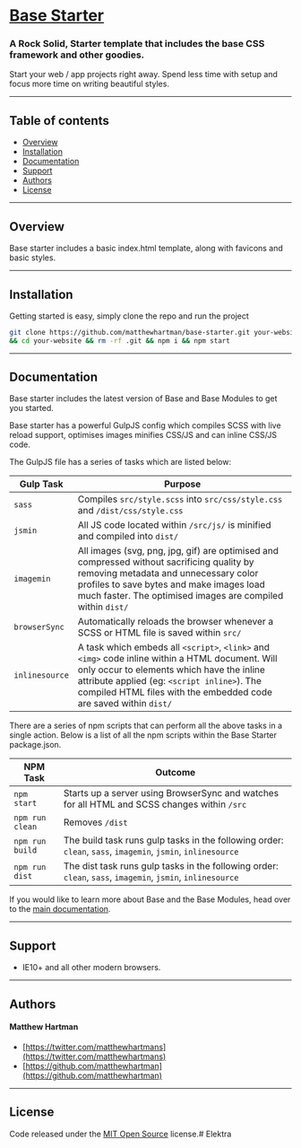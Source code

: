 # [Base Starter](http://getbase.org)

### A Rock Solid, Starter template that includes the base CSS framework and other goodies.

Start your web / app projects right away. Spend less time with setup and focus more time on writing beautiful styles.

* * *

## Table of contents

* [Overview](#overview)
* [Installation](#installation)
* [Documentation](#documentation)
* [Support](#support)
* [Authors](#authors)
* [License](#license)

* * *

## Overview

Base starter includes a basic index.html template, along with favicons and basic styles.

* * *

## Installation

Getting started is easy, simply clone the repo and run the project

```bash
git clone https://github.com/matthewhartman/base-starter.git your-website \
&& cd your-website && rm -rf .git && npm i && npm start
```

* * *

## Documentation

Base starter includes the latest version of Base and Base Modules to get you started.

Base starter has a powerful GulpJS config which compiles SCSS with live reload support, optimises images minifies CSS/JS and can inline CSS/JS code.

The GulpJS file has a series of tasks which are listed below:

| Gulp Task | Purpose |
| --------- | ------- |
| `sass` | Compiles `src/style.scss` into `src/css/style.css` and `/dist/css/style.css` |
| `jsmin` | All JS code located within `/src/js/` is minified and compiled into `dist/` |
| `imagemin` | All images (svg, png, jpg, gif) are optimised and compressed without sacrificing quality by removing metadata and unnecessary color profiles to save bytes and make images load much faster. The optimised images are compiled within `dist/` |
| `browserSync` | Automatically reloads the browser whenever a SCSS or HTML file is saved within `src/` | 
| `inlinesource` | A task which embeds all `<script>`, `<link>` and `<img>` code inline within a HTML document. Will only occur to elements which have the inline attribute applied (eg: `<script inline>`). The compiled HTML files with the embedded code are saved within `dist/` | 

There are a series of npm scripts that can perform all the above tasks in a single action. Below is a list of all the npm scripts within the Base Starter package.json.

| NPM Task | Outcome |
| -------- | ------- |
| `npm start` | Starts up a server using BrowserSync and watches for all HTML and SCSS changes within `/src` |
| `npm run clean` | Removes `/dist` |
| `npm run build` | The build task runs gulp tasks in the following order: `clean`, `sass`, `imagemin`, `jsmin`, `inlinesource` |
| `npm run dist` | The dist task runs gulp tasks in the following order: `clean`, `sass`, `imagemin`, `jsmin`, `inlinesource` |

If you would like to learn more about Base and the Base Modules, head over to the [main documentation](https://github.com/getbase/base#documentation).

* * *

## Support

* IE10+ and all other modern browsers.

* * *

## Authors

#### Matthew Hartman

* [https://twitter.com/matthewhartmans](https://twitter.com/matthewhartmans)
* [https://github.com/matthewhartman](https://github.com/matthewhartman)

* * *

## License

Code released under the [MIT Open Source](https://opensource.org/licenses/MIT) license.# Elektra
